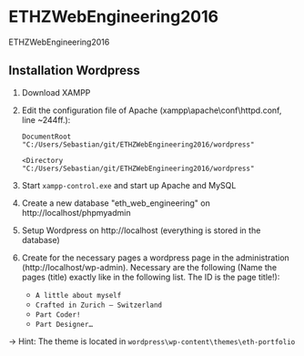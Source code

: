 # ETHZWebEngineering2016
ETHZWebEngineering2016

## Installation Wordpress
1. Download XAMPP
2. Edit the configuration file of Apache (xampp\apache\conf\httpd.conf, line ~244ff.):

    `DocumentRoot "C:/Users/Sebastian/git/ETHZWebEngineering2016/wordpress"`
    
    `<Directory "C:/Users/Sebastian/git/ETHZWebEngineering2016/wordpress"`
3. Start `xampp-control.exe` and start up Apache and MySQL
4. Create a new database "eth_web_engineering" on http://localhost/phpmyadmin
5. Setup Wordpress on http://localhost (everything is stored in the database)
6. Create for the necessary pages a wordpress page in the administration (http://localhost/wp-admin). Necessary are the following (Name the pages (title) exactly like in the following list. The ID is the page title!):
    - `A little about myself`
    - `Crafted in Zurich – Switzerland`
    - `Part Coder!`
    - `Part Designer…`

&rarr; Hint: The theme is located in `wordpress\wp-content\themes\eth-portfolio`
